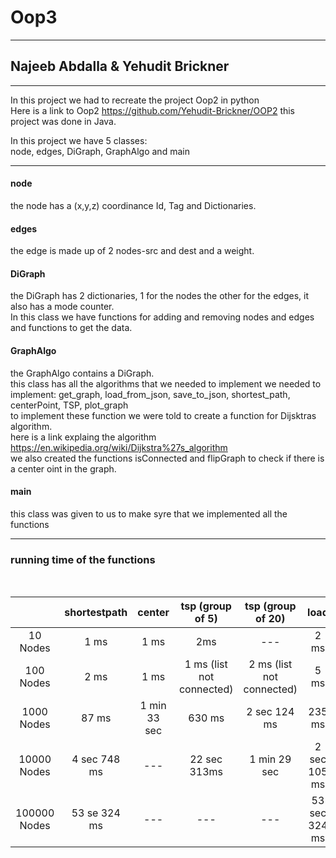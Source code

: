 # Oop3
_____________________________
## Najeeb Abdalla & Yehudit Brickner
__________________________


In this project we had to recreate the project Oop2 in python
<br>Here is a link to Oop2 https://github.com/Yehudit-Brickner/OOP2 this project was done in Java.

In this project we have 5 classes:
<br>node, edges, DiGraph, GraphAlgo and main
______________________________________________________
#### node
the node has a (x,y,z) coordinance Id, Tag and Dictionaries.

#### edges
the edge is made up of 2 nodes-src and dest and a weight.

#### DiGraph 
the DiGraph has 2 dictionaries, 1 for the nodes the other for the edges, it also has a mode counter.
<br>In this class we have functions for adding and removing nodes and edges and functions to get the data.

#### GraphAlgo
the GraphAlgo contains a DiGraph.
<br> this class has all the algorithms that we needed to implement
we needed to implement: get_graph, load_from_json, save_to_json, shortest_path, centerPoint, TSP, plot_graph
<br> to implement these function we were told to create a function for Dijsktras algorithm.
<br> here is a link explaing the algorithm https://en.wikipedia.org/wiki/Dijkstra%27s_algorithm
<br> we also created the functions isConnected and flipGraph to check if there is a center oint in the graph.

#### main
this class was given to us to make syre that we implemented all the functions
    
---------------------------
### running time of the functions
<br>

|   	      |shortestpath|center      |tsp (group of 5) |tsp (group of 20)|load    |      save|  
|:-----------:|:----------:|:----------:|:-------------:  |:---------------:|:------:|:--------:|
| 10 Nodes    | 1 ms       |1 ms        |     2ms         | ---            |  2 ms  |  2 ms    |             
| 100 Nodes   |  2 ms      |   1 ms     |1 ms (list not connected)|2 ms (list not connected)|  5 ms  |   5 ms    |
| 1000 Nodes  |87 ms       |1 min 33 sec|   630 ms        |2 sec 124 ms     |  235 ms|  235 ms  |
| 10000 Nodes |4 sec 748 ms|  ---    |22 sec 313ms     |1 min 29 sec     |2 sec 105 ms|2 sec 105 ms|
| 100000 Nodes|53 se 324 ms|   ---     |   ---    |   ---       |53 sec 324 ms|53 sec 324 ms|
